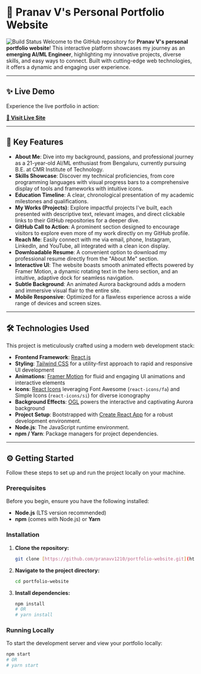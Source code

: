 # 🌟 Pranav V's Personal Portfolio Website

![Build Status](https://github.com/pranavv1210/portfolio-website/workflows/CI/badge.svg) Welcome to the GitHub repository for **Pranav V's personal portfolio website**! This interactive platform showcases my journey as an **emerging AI/ML Engineer**, highlighting my innovative projects, diverse skills, and easy ways to connect. Built with cutting-edge web technologies, it offers a dynamic and engaging user experience.

---

## ✨ Live Demo

Experience the live portfolio in action:

[**🔗 Visit Live Site**](https://pranavportfolioweb.onrender.com)

---

## 🚀 Key Features

* **About Me**: Dive into my background, passions, and professional journey as a 21-year-old AI/ML enthusiast from Bengaluru, currently pursuing B.E. at CMR Institute of Technology.
* **Skills Showcase**: Discover my technical proficiencies, from core programming languages with visual progress bars to a comprehensive display of tools and frameworks with intuitive icons.
* **Education Timeline**: A clear, chronological presentation of my academic milestones and qualifications.
* **My Works (Projects)**: Explore impactful projects I've built, each presented with descriptive text, relevant images, and direct clickable links to their GitHub repositories for a deeper dive.
* **GitHub Call to Action**: A prominent section designed to encourage visitors to explore even more of my work directly on my GitHub profile.
* **Reach Me**: Easily connect with me via email, phone, Instagram, LinkedIn, and YouTube, all integrated with a clean icon display.
* **Downloadable Resume**: A convenient option to download my professional resume directly from the "About Me" section.
* **Interactive UI**: The website boasts smooth animated effects powered by Framer Motion, a dynamic rotating text in the hero section, and an intuitive, adaptive dock for seamless navigation.
* **Subtle Background**: An animated Aurora background adds a modern and immersive visual flair to the entire site.
* **Mobile Responsive**: Optimized for a flawless experience across a wide range of devices and screen sizes.

---

## 🛠️ Technologies Used

This project is meticulously crafted using a modern web development stack:

* **Frontend Framework**: [React.js](https://react.dev/)
* **Styling**: [Tailwind CSS](https://tailwindcss.com/) for a utility-first approach to rapid and responsive UI development
* **Animations**: [Framer Motion](https://www.framer.com/motion/) for fluid and engaging UI animations and interactive elements
* **Icons**: [React Icons](https://react-icons.github.io/react-icons/) leveraging Font Awesome (`react-icons/fa`) and Simple Icons (`react-icons/si`) for diverse iconography
* **Background Effects**: [OGL](https://oogl.dev/) powers the interactive and captivating Aurora background
* **Project Setup**: Bootstrapped with [Create React App](https://create-react-app.dev/) for a robust development environment.
* **Node.js**: The JavaScript runtime environment.
* **npm / Yarn**: Package managers for project dependencies.

---

## ⚙️ Getting Started

Follow these steps to set up and run the project locally on your machine.

### Prerequisites

Before you begin, ensure you have the following installed:

* **Node.js** (LTS version recommended)
* **npm** (comes with Node.js) or **Yarn**

### Installation

1.  **Clone the repository:**
    ```bash
    git clone [https://github.com/pranavv1210/portfolio-website.git](https://github.com/pranavv1210/portfolio-website.git)
    ```
2.  **Navigate to the project directory:**
    ```bash
    cd portfolio-website
    ```
3.  **Install dependencies:**
    ```bash
    npm install
    # OR
    # yarn install
    ```

### Running Locally

To start the development server and view your portfolio locally:

```bash
npm start
# OR
# yarn start